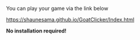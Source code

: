 You can play your game via the link below 

https://shaunesama.github.io/GoatClicker/Index.html

**No installation required!**
